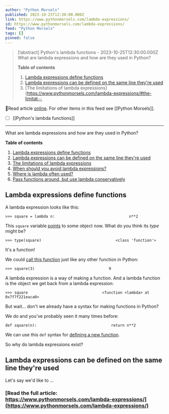 ```yaml
---
author: "Python Morsels"
published: 2023-10-25T12:30:00.000Z
link: https://www.pythonmorsels.com/lambda-expressions/
id: https://www.pythonmorsels.com/lambda-expressions/
feed: "Python Morsels"
tags: []
pinned: false
---
```

> [!abstract] Python's lambda functions - 2023-10-25T12:30:00.000Z
> What are lambda expressions and how are they used in Python?
> 
> **Table of contents**
> 
> 1. [Lambda expressions define functions](https://www.pythonmorsels.com/lambda-expressions/#lambda-expressions-define-functions)
> 2. [Lambda expressions can be defined on the same line they're used](https://www.pythonmorsels.com/lambda-expressions/#lambda-expressions-can-be-defined-on-the-same-line-theyre-used)
> 3. [The limitations of lambda expressions](https://www.pythonmorsels.com/lambda-expressions/#the-limitat⋯

🔗Read article [online](https://www.pythonmorsels.com/lambda-expressions/). For other items in this feed see [[Python Morsels]].

- [ ] [[Python's lambda functions]]
- - -
What are lambda expressions and how are they used in Python?

**Table of contents**

1. [Lambda expressions define functions](https://www.pythonmorsels.com/lambda-expressions/#lambda-expressions-define-functions)
2. [Lambda expressions can be defined on the same line they're used](https://www.pythonmorsels.com/lambda-expressions/#lambda-expressions-can-be-defined-on-the-same-line-theyre-used)
3. [The limitations of lambda expressions](https://www.pythonmorsels.com/lambda-expressions/#the-limitations-of-lambda-expressions)
4. [When should you avoid lambda expressions?](https://www.pythonmorsels.com/lambda-expressions/#when-should-you-avoid-lambda-expressions)
5. [Where is lambda often used?](https://www.pythonmorsels.com/lambda-expressions/#where-is-lambda-often-used)
6. [Pass functions around, but use lambda conservatively](https://www.pythonmorsels.com/lambda-expressions/#pass-functions-around-but-use-lambda-conservatively)

## Lambda expressions define functions

A lambda expression looks like this:

`>>> square = lambda n:                                 n**2`
                                

This `square` variable [points](https://www.pythonmorsels.com/pointers/) to some object now. What do you think its _type_ might be?

`>>> type(square)                                 <class 'function'>`
                                

It's a function!

We could [call this function](https://www.pythonmorsels.com/calling-a-function/) just like any other function in Python:

`>>> square(3)                                 9`
                                

A lambda expression is a way of making a function. And a lambda function is the object we get back from a lambda expression:

`>>> square                                 <function <lambda> at                                 0x7f7f221eaca0>`
                                

But wait... don't we already have a syntax for making functions in Python?

We do and you've probably seen it many times before:

`def square(n):                                 return n**2`
                                

We can use this `def` syntax for [defining a new function](https://www.pythonmorsels.com/making-a-function/).

So why do lambda expressions exist?

## Lambda expressions can be defined on the same line they're used

Let's say we'd like to …

### [Read the full article: https://www.pythonmorsels.com/lambda-expressions/](https://www.pythonmorsels.com/lambda-expressions/)
